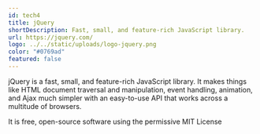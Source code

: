 ```yaml
---
id: tech4
title: jQuery
shortDescription: Fast, small, and feature-rich JavaScript library.
url: https://jquery.com/
logo: ../../static/uploads/logo-jquery.png
color: "#0769ad"
featured: false
---
```

jQuery is a fast, small, and feature-rich JavaScript library. It makes things like HTML document traversal and manipulation,
event handling, animation, and Ajax much simpler with an easy-to-use API that works across a multitude of browsers.

It is free, open-source software using the permissive MIT License
